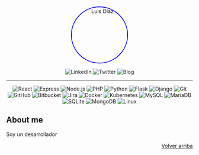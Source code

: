 <a name="readme-top"></a>
<!--
*** Thanks for checking out the Best-README-Template.
-->

<!-- Main profile page -->
<p align="center">
  <img src="" width="150" height="150" alt="Luis Díaz" style="border-radius: 50%; border: 2px solid blue;">
</p>

<!-- Contact shields -->
<p align="center">
  <img src="https://img.shields.io/badge/LinkedIn-Conectar-blue?style=for-the-badge&logo=linkedin&logoColor=white" alt="LinkedIn">
  <img src="https://img.shields.io/badge/Twitter-Follow-blue?style=for-the-badge&logo=twitter&logoColor=white" alt="Twitter">
  <img src="https://img.shields.io/badge/Blog-Visitar-brightgreen?style=for-the-badge" alt="Blog">
</p>

<hr>

<p align="center">
  <img src="https://img.shields.io/badge/React-61DAFB?style=for-the-badge&logo=react&logoColor=black" alt="React">
  <img src="https://img.shields.io/badge/Express-000000?style=for-the-badge&logo=express&logoColor=white" alt="Express">
  <img src="https://img.shields.io/badge/Node.js-339933?style=for-the-badge&logo=node.js&logoColor=white" alt="Node.js">
  
  <img src="https://img.shields.io/badge/PHP-777BB4?style=for-the-badge&logo=php&logoColor=white" alt="PHP">
  
  <img src="https://img.shields.io/badge/Python-3776AB?style=for-the-badge&logo=python&logoColor=white" alt="Python">
  <img src="https://img.shields.io/badge/Flask-000000?style=for-the-badge&logo=flask&logoColor=white" alt="Flask">
  <img src="https://img.shields.io/badge/Django-092E20?style=for-the-badge&logo=django&logoColor=white" alt="Django">
  
  <img src="https://img.shields.io/badge/Git-F05032?style=for-the-badge&logo=git&logoColor=white" alt="Git">
  <img src="https://img.shields.io/badge/GitHub-181717?style=for-the-badge&logo=github&logoColor=white" alt="GitHub">
  <img src="https://img.shields.io/badge/Bitbucket-0052CC?style=for-the-badge&logo=bitbucket&logoColor=white" alt="Bitbucket">
  <img src="https://img.shields.io/badge/Jira-0052CC?style=for-the-badge&logo=jira&logoColor=white" alt="Jira">
  
  <img src="https://img.shields.io/badge/Docker-2496ED?style=for-the-badge&logo=docker&logoColor=white" alt="Docker">
  <img src="https://img.shields.io/badge/Kubernetes-326CE5?style=for-the-badge&logo=kubernetes&logoColor=white" alt="Kubernetes">
  
  <img src="https://img.shields.io/badge/MySQL-4479A1?style=for-the-badge&logo=mysql&logoColor=white" alt="MySQL">
  <img src="https://img.shields.io/badge/MariaDB-003545?style=for-the-badge&logo=mariadb&logoColor=white" alt="MariaDB">
  <img src="https://img.shields.io/badge/SQLite-003B57?style=for-the-badge&logo=sqlite&logoColor=white" alt="SQLite">
  <img src="https://img.shields.io/badge/MongoDB-47A248?style=for-the-badge&logo=mongodb&logoColor=white" alt="MongoDB">
  
  <img src="https://img.shields.io/badge/Linux-FCC624?style=for-the-badge&logo=linux&logoColor=black" alt="Linux">
</p>

## About me

Soy un desarrollador 


<p align="right"><a href="#readme-top">Volver arriba</a></p>
